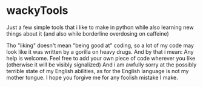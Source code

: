 # wackyTools
Just a few simple tools that i like to make in python while also learning new things about it (and also while borderline overdosing on caffeine)

Tho "liking" doesn't mean "being good at" coding, so a lot of my code may look like it was written by a gorilla on heavy drugs.
And by that i mean: Any help is welcome. Feel free to add your own piece of code wherever you like (otherwise it will be visibly signalized)
And i am awfully sorry at the possibly terrible state of my English abilities, as for the English language is not my mother tongue. I hope you forgive me for any foolish mistake I make.
